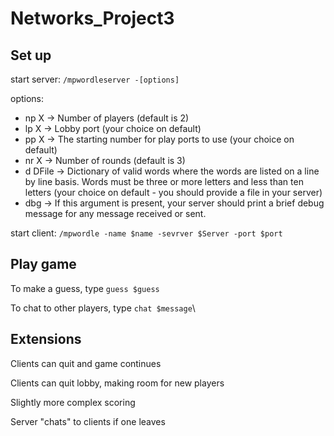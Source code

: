 # Networks_Project3

## Set up

start server: `/mpwordleserver -[options]`

options:
- np X -> Number of players (default is 2)
- lp X -> Lobby port (your choice on default)
- pp X -> The starting number for play ports to use (your choice on default)
- nr X -> Number of rounds (default is 3)
- d DFile -> Dictionary of valid words where the words are listed on a line by line basis.  Words must be three or more letters and less than ten letters  (your choice on default - you should provide a file in your server)
- dbg -> If this argument is present, your server should print a brief debug message for any message received or sent. 

start client: `/mpwordle -name $name -sevrver $Server -port $port`

## Play game

To make a guess, type `guess $guess`

To chat to other players, type `chat $message`\

## Extensions

Clients can quit and game continues

Clients can quit lobby, making room for new players

Slightly more complex scoring

Server "chats" to clients if one leaves
